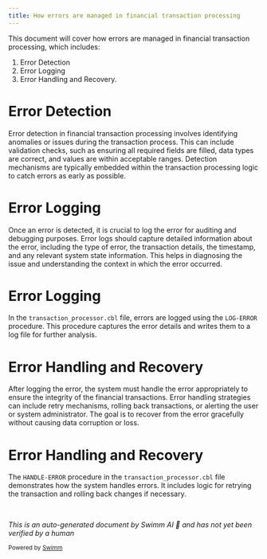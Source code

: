 ```yaml
---
title: How errors are managed in financial transaction processing
---
```

This document will cover how errors are managed in financial transaction processing, which includes:

1. Error Detection
2. Error Logging
3. Error Handling and Recovery.

# Error Detection

Error detection in financial transaction processing involves identifying anomalies or issues during the transaction process. This can include validation checks, such as ensuring all required fields are filled, data types are correct, and values are within acceptable ranges. Detection mechanisms are typically embedded within the transaction processing logic to catch errors as early as possible.

# Error Logging

Once an error is detected, it is crucial to log the error for auditing and debugging purposes. Error logs should capture detailed information about the error, including the type of error, the transaction details, the timestamp, and any relevant system state information. This helps in diagnosing the issue and understanding the context in which the error occurred.

# Error Logging

In the `transaction_processor.cbl` file, errors are logged using the `LOG-ERROR` procedure. This procedure captures the error details and writes them to a log file for further analysis.

# Error Handling and Recovery

After logging the error, the system must handle the error appropriately to ensure the integrity of the financial transactions. Error handling strategies can include retry mechanisms, rolling back transactions, or alerting the user or system administrator. The goal is to recover from the error gracefully without causing data corruption or loss.

# Error Handling and Recovery

The `HANDLE-ERROR` procedure in the `transaction_processor.cbl` file demonstrates how the system handles errors. It includes logic for retrying the transaction and rolling back changes if necessary.

&nbsp;

*This is an auto-generated document by Swimm AI 🌊 and has not yet been verified by a human*

<SwmMeta version="3.0.0" repo-id="Z2l0aHViJTNBJTNBa2VsbG8lM0ElM0Fzd2ltbWlv" repo-name="kello"><sup>Powered by [Swimm](/)</sup></SwmMeta>
